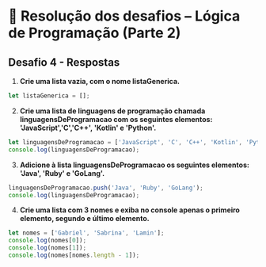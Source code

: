 # 🚀 Resolução dos desafios – Lógica de Programação (Parte 2)
## Desafio 4 - Respostas
1. **Crie uma lista vazia, com o nome listaGenerica.**
```js
let listaGenerica = [];
```
2. **Crie uma lista de linguagens de programação chamada linguagensDeProgramacao com os seguintes elementos: 'JavaScript','C','C++', 'Kotlin' e 'Python'.**
```js
let linguagensDeProgramacao = ['JavaScript', 'C', 'C++', 'Kotlin', 'Python'];
console.log(linguagensDeProgramacao);
```
3. **Adicione à lista linguagensDeProgramacao os seguintes elementos: 'Java', 'Ruby' e 'GoLang'.**
```js
linguagensDeProgramacao.push('Java', 'Ruby', 'GoLang');
console.log(linguagensDeProgramacao);
```
4. **Crie uma lista com 3 nomes e exiba no console apenas o primeiro elemento, segundo e último elemento.**
```js
let nomes = ['Gabriel', 'Sabrina', 'Lamin'];
console.log(nomes[0]);
console.log(nomes[1]);
console.log(nomes[nomes.length - 1]);
```
